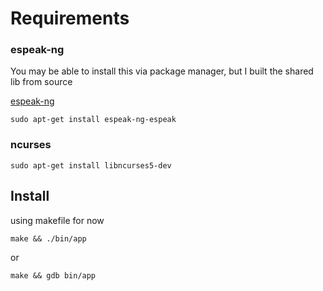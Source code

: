 # Requirements
### espeak-ng
You may be able to install this via package manager, but I built the shared lib from source

[espeak-ng](https://github.com/espeak-ng/espeak-ng)

```
sudo apt-get install espeak-ng-espeak 
```

### ncurses

```
sudo apt-get install libncurses5-dev
```

## Install
using makefile for now

`make && ./bin/app`

or

`make && gdb bin/app`
